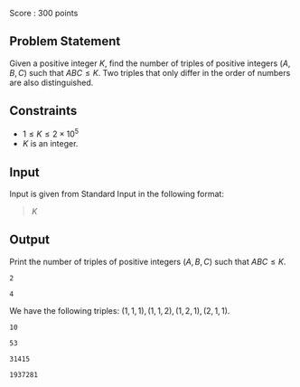 Score : $300$ points

## Problem Statement

Given a positive integer $K$, find the number of triples of positive integers $(A, B, C)$ such that $ABC \leq K$.
Two triples that only differ in the order of numbers are also distinguished. 

## Constraints

- $1\leq K\leq 2\times 10^5$
- $K$ is an integer.

## Input

Input is given from Standard Input in the following format:

> $K$

## Output

Print the number of triples of positive integers $(A, B, C)$ such that $ABC \leq K$.

```input1
2
```

```output1
4
```

We have the following triples: $(1,1,1),(1,1,2),(1,2,1),(2,1,1)$.

```input2
10
```

```output2
53
```

```input3
31415
```

```output3
1937281
```